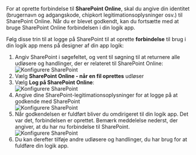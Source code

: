 

For at oprette forbindelse til **SharePoint Online**, skal du angive din identitet (brugernavn og adgangskode, chipkort legitimationsoplysninger osv.) til SharePoint Online. Når du er blevet godkendt, kan du fortsætte med at bruge SharePoint Online forbindelsen i din logik app. 

Følg disse trin til at logge på SharePoint til at oprette **forbindelse** til brug i din logik app mens på designer af din app logik:

1. Angiv SharePoint i søgefeltet, og vent til søgning til at returnere alle udløsere og handlinger, der er relateret til SharePoint Online:   
![Konfigurere SharePoint][1]  
2. Vælg **SharePoint Online - når en fil oprettes** udløser  
3. Vælg **Log på SharePoint Online**:   
![Konfigurere SharePoint][2]    
4. Angive dine SharePoint-legitimationsoplysninger for at logge på at godkende med SharePoint   
![Konfigurere SharePoint][3]     
5. Når godkendelsen er fuldført bliver du omdirigeret til din logik app. Det var det, forbindelsen er oprettet. Bemærk meddelelse nederst, der angiver, at du har nu forbindelse til SharePoint.  
![Konfigurere SharePoint][4]  
6. Du kan derefter tilføje andre udløsere og handlinger, du har brug for at fuldføre din logik app.   

[1]: ./media/connectors-create-api-sharepointonline/connectionconfig1.png
[2]: ./media/connectors-create-api-sharepointonline/connectionconfig2.png 
[3]: ./media/connectors-create-api-sharepointonline/connectionconfig3.png
[4]: ./media/connectors-create-api-sharepointonline/connectionconfig4.png
[5]: ./media/connectors-create-api-sharepointonline/connectionconfig5.png
